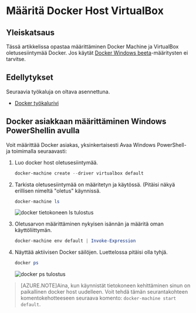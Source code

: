 <properties
   pageTitle="Määritä Docker Host VirtualBox | Microsoft Azure"
   description="Vaiheittaiset ohjeet Docker Machine ja VirtualBox oletusesiintymää Docker määrittäminen"
   services="azure-container-service"
   documentationCenter="na"
   authors="mlearned"
   manager="douge"
   editor="" />
<tags
   ms.service="multiple"
   ms.devlang="dotnet"
   ms.topic="article"
   ms.tgt_pltfrm="na"
   ms.workload="multiple"
   ms.date="06/08/2016"
   ms.author="mlearned" />

# <a name="configure-a-docker-host-with-virtualbox"></a>Määritä Docker Host VirtualBox

## <a name="overview"></a>Yleiskatsaus
Tässä artikkelissa opastaa määrittäminen Docker Machine ja VirtualBox oletusesiintymää Docker. Jos käytät [Docker Windows beeta](http://beta.docker.com/)-määritysten ei tarvitse.

## <a name="prerequisites"></a>Edellytykset
Seuraavia työkaluja on oltava asennettuna.

- [Docker työkalurivi](https://www.docker.com/products/overview#/docker_toolbox)

## <a name="configuring-the-docker-client-with-windows-powershell"></a>Docker asiakkaan määrittäminen Windows PowerShellin avulla

Voit määrittää Docker asiakas, yksinkertaisesti Avaa Windows PowerShell- ja toimimalla seuraavasti:

1. Luo docker host oletusesiintymää.

    ```PowerShell
    docker-machine create --driver virtualbox default
    ```
 
1. Tarkista oletusesiintymää on määritetyn ja käytössä. (Pitäisi näkyä erillisen nimeltä "oletus" käynnissä.

    ```PowerShell
    docker-machine ls 
    ```
        
    ![docker tietokoneen ls tulostus][0]
 
1. Oletusarvon määrittäminen nykyisen isännän ja määritä oman käyttöliittymän.

    ```PowerShell
    docker-machine env default | Invoke-Expression
    ```

1. Näyttää aktiivisen Docker säilöjen. Luettelossa pitäisi olla tyhjä.

    ```PowerShell
    docker ps
    ```

    ![docker ps tulostus][1]
 
> [AZURE.NOTE]Aina, kun käynnistät tietokoneen kehittäminen sinun on paikallinen docker host uudelleen.
> Voit tehdä tämän seurantakohteen komentokehotteeseen seuraava komento: `docker-machine start default`.

[0]: ./media/vs-azure-tools-docker-setup/docker-machine-ls.png
[1]: ./media/vs-azure-tools-docker-setup/docker-ps.png
